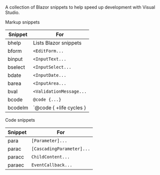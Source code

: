 A collection of Blazor snippets to help speed up development with Visual Studio.

Markup snippets

| Snippet       | For                     |
| ------------- |--------------------     |
| bhelp         | Lists Blazor snippets   |
| bform         | `<EditForm...`          |
| binput        | `<InputText...`         |
| bselect       | `<InputSelect...`       |
| bdate         | `<InputDate...`         |
| barea         | `<InputArea...`         |
| bval          | `<ValidationMessage...` |
| bcode         | `@code {...}`           |
| bcodelm       | `@code { +life cycles } |

Code snippets

| Snippet       | For                       |
|---------------|-----------------------    |
| para          | `[Parameter]...`          |
| parac         | `[CascadingParameter]...` |
| paracc        | `ChildContent...`         |
| paraec        | `EventCallback...`        |
 